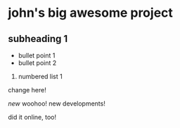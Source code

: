 # john's big awesome project

## subheading 1
- bullet point 1
- bullet point 2

1. numbered list 1


change here!


*new* woohoo! new developments!

did it online, too!
